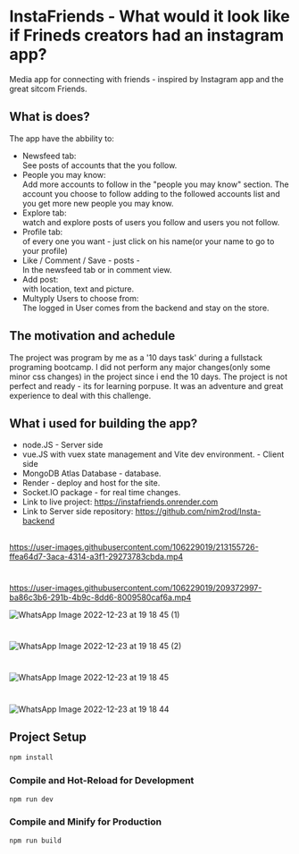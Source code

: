 # InstaFriends - What would it look like if Frineds creators had an instagram app?
Media app for connecting with friends - inspired by Instagram app and the great sitcom Friends. 


## What is does?
The app have the abbility to:
- Newsfeed tab:<br> 
See posts of accounts that the you follow.
- People you may know:<br> 
Add more accounts to follow in the "people you may know" section. 
The account you choose to follow adding to the followed accounts list
and you get more new people you may know. 
- Explore tab:<br> 
watch and explore posts of users you follow and users you not follow. 
- Profile tab:<br> 
of every one you want - just click on his name(or your name to go to your profile)
- Like / Comment / Save - posts - <br> 
In the newsfeed tab or in comment view. 
- Add post:<br> 
with location, text and picture. 
- Multyply Users to choose from:<br>
The logged in User comes from the backend and stay on the store. 


## The motivation and achedule
The project was program by me as a '10 days task' during a fullstack programing bootcamp. 
I did not perform any major changes(only some minor css changes) in the project since i end the 10 days. 
The project is not perfect and ready - its for learning porpuse. 
It was an adventure and great experience to deal with this challenge. 


## What i used for building the app?
- node.JS - Server side <br>
- vue.JS with vuex state management and Vite dev environment.  - Client side <br>
- MongoDB Atlas Database - database.
- Render - deploy and host for the site. 
- Socket.IO package - for real time changes. 
- Link to live project:   https://instafriends.onrender.com
- Link to Server side repository: https://github.com/nim2rod/Insta-backend

 
## 
https://user-images.githubusercontent.com/106229019/213155726-ffea64d7-3aca-4314-a3f1-29273783cbda.mp4
#
 
 
https://user-images.githubusercontent.com/106229019/209372997-ba86c3b6-291b-4b9c-8dd6-8009580caf6a.mp4


![WhatsApp Image 2022-12-23 at 19 18 45 (1)](https://user-images.githubusercontent.com/106229019/209375715-0c8613bc-ea32-4d81-a81c-69115ffc887a.jpeg)
#

![WhatsApp Image 2022-12-23 at 19 18 45 (2)](https://user-images.githubusercontent.com/106229019/209375747-c743582b-3639-4d4b-91fb-f40b75e6fc33.jpeg)
#

![WhatsApp Image 2022-12-23 at 19 18 45](https://user-images.githubusercontent.com/106229019/209375771-3a42098c-8e23-428c-97ae-8973ef3a08d7.jpeg)
#

![WhatsApp Image 2022-12-23 at 19 18 44](https://user-images.githubusercontent.com/106229019/209375664-54faad38-c92f-42bd-91b9-d0e056ad613c.jpeg)









## Project Setup

```sh
npm install
```

### Compile and Hot-Reload for Development

```sh
npm run dev
```

### Compile and Minify for Production

```sh
npm run build
```

